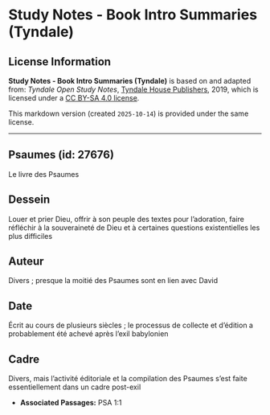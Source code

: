# Study Notes - Book Intro Summaries (Tyndale)

## License Information

**Study Notes - Book Intro Summaries (Tyndale)** is based on and adapted from: _Tyndale Open Study Notes_, [Tyndale House Publishers](https://tyndaleopenresources.com/), 2019, which is licensed under a [CC BY-SA 4.0 license](https://creativecommons.org/licenses/by-sa/4.0/legalcode.en).

This markdown version (created `2025-10-14`) is provided under the same license.



--------------------------------

## Psaumes (id: 27676)

Le livre des Psaumes

Dessein
-------

Louer et prier Dieu, offrir à son peuple des textes pour l’adoration, faire réfléchir à la souveraineté de Dieu et à certaines questions existentielles les plus difficiles

Auteur
------

Divers ; presque la moitié des Psaumes sont en lien avec David

Date
----

Écrit au cours de plusieurs siècles ; le processus de collecte et d’édition a probablement été achevé après l’exil babylonien

Cadre
-----

Divers, mais l’activité éditoriale et la compilation des Psaumes s’est faite essentiellement dans un cadre post\-exil

* **Associated Passages:** PSA 1:1

